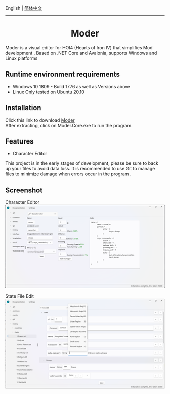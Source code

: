 English | [简体中文](Docs/README.zh-CN.md)

---

<h1 align="center">
    Moder
</h1>

Moder is a visual editor for HOI4 (Hearts of Iron IV)  that simplifies Mod development , Based on .NET Core and Avalonia, supports Windows and Linux platforms 

## Runtime environment requirements

- Windows 10 1809 - Build 1776 as well as Versions above
- Linux Only tested on Ubuntu 20.10
  
## Installation

Click this link to download [Moder](https://github.com/textGamex/Moder/releases)  
After extracting, click on Moder.Core.exe to run the program.

## Features

- Character Editor 

This project is in the early stages of development, please be sure to back up your files to avoid data loss.
It is recommended to use Git to manage files to minimize damage when errors occur in the program .

## Screenshot

Character Editor
![screenshot1](Images/screenshot1.png)

State File Edit
![screenshot2](Images/screenshot2.png)
